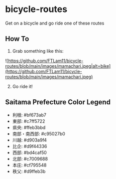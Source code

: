 # bicycle-routes
Get on a bicycle and go ride one of these routes

## How To

1. Grab something like this:

![https://github.com/FTLam11/bicycle-routes/blob/main/images/mamachari.jpeg|alt=bike](https://github.com/FTLam11/bicycle-routes/blob/main/images/mamachari.jpeg)

2. Go ride it!

## Saitama Prefecture Color Legend
* 利根: #bf673ab7
* 東部: #c7ff5722
* 県央: #ffeb3bbd
* 南部・南西部: #c95027b0
* 川越: #d903a9f4
* 比企: #d9f44336
* 西部: #bd4caf50
* 北部: #c7009688
* 本庄: #cf795548
* 秩父: #d9ffeb3b
